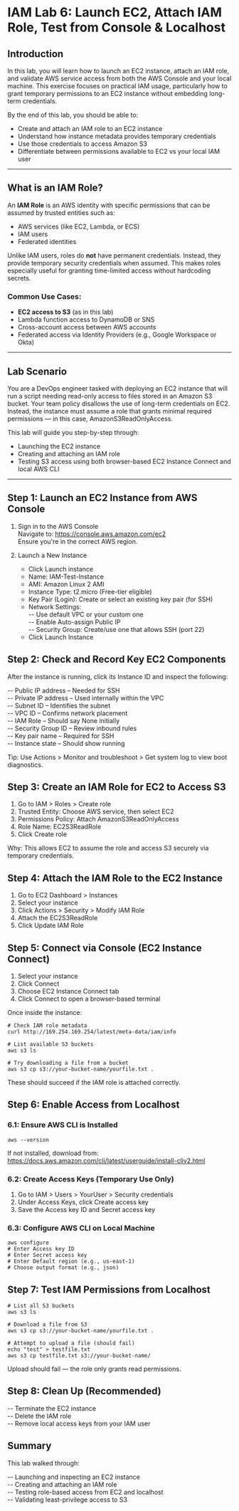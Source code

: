 # IAM Lab 6: Launch EC2, Attach IAM Role, Test from Console & Localhost

## Introduction

In this lab, you will learn how to launch an EC2 instance, attach an IAM role, and validate AWS service access from both the AWS Console and your local machine. This exercise focuses on practical IAM usage, particularly how to grant temporary permissions to an EC2 instance without embedding long-term credentials.

By the end of this lab, you should be able to:
- Create and attach an IAM role to an EC2 instance
- Understand how instance metadata provides temporary credentials
- Use those credentials to access Amazon S3
- Differentiate between permissions available to EC2 vs your local IAM user

---

## What is an IAM Role?

An **IAM Role** is an AWS identity with specific permissions that can be assumed by trusted entities such as:
- AWS services (like EC2, Lambda, or ECS)
- IAM users
- Federated identities

Unlike IAM users, roles do **not** have permanent credentials. Instead, they provide temporary security credentials when assumed. This makes roles especially useful for granting time-limited access without hardcoding secrets.

### Common Use Cases:
- **EC2 access to S3** (as in this lab)
- Lambda function access to DynamoDB or SNS
- Cross-account access between AWS accounts
- Federated access via Identity Providers (e.g., Google Workspace or Okta)

---

## Lab Scenario

You are a DevOps engineer tasked with deploying an EC2 instance that will run a script needing read-only access to files stored in an Amazon S3 bucket. Your team policy disallows the use of long-term credentials on EC2. Instead, the instance must assume a role that grants minimal required permissions — in this case, AmazonS3ReadOnlyAccess.

This lab will guide you step-by-step through:
- Launching the EC2 instance
- Creating and attaching an IAM role
- Testing S3 access using both browser-based EC2 Instance Connect and local AWS CLI

---


## Step 1: Launch an EC2 Instance from AWS Console

1. Sign in to the AWS Console  
   Navigate to: https://console.aws.amazon.com/ec2  
   Ensure you're in the correct AWS region.

2. Launch a New Instance  
   - Click Launch instance  
   - Name: IAM-Test-Instance  
   - AMI: Amazon Linux 2 AMI  
   - Instance Type: t2.micro (Free-tier eligible)  
   - Key Pair (Login): Create or select an existing key pair (for SSH)  
   - Network Settings:  
     -- Use default VPC or your custom one  
     -- Enable Auto-assign Public IP  
     -- Security Group: Create/use one that allows SSH (port 22)  
   - Click Launch Instance

## Step 2: Check and Record Key EC2 Components

After the instance is running, click its Instance ID and inspect the following:

-- Public IP address – Needed for SSH  
-- Private IP address – Used internally within the VPC  
-- Subnet ID – Identifies the subnet  
-- VPC ID – Confirms network placement  
-- IAM Role – Should say None initially  
-- Security Group ID – Review inbound rules  
-- Key pair name – Required for SSH  
-- Instance state – Should show running

Tip: Use Actions > Monitor and troubleshoot > Get system log to view boot diagnostics.

## Step 3: Create an IAM Role for EC2 to Access S3

1. Go to IAM > Roles > Create role  
2. Trusted Entity: Choose AWS service, then select EC2  
3. Permissions Policy: Attach AmazonS3ReadOnlyAccess  
4. Role Name: EC2S3ReadRole  
5. Click Create role

Why: This allows EC2 to assume the role and access S3 securely via temporary credentials.

## Step 4: Attach the IAM Role to the EC2 Instance

1. Go to EC2 Dashboard > Instances  
2. Select your instance  
3. Click Actions > Security > Modify IAM Role  
4. Attach the EC2S3ReadRole  
5. Click Update IAM Role

## Step 5: Connect via Console (EC2 Instance Connect)

1. Select your instance  
2. Click Connect  
3. Choose EC2 Instance Connect tab  
4. Click Connect to open a browser-based terminal

Once inside the instance:

```
# Check IAM role metadata
curl http://169.254.169.254/latest/meta-data/iam/info

# List available S3 buckets
aws s3 ls

# Try downloading a file from a bucket
aws s3 cp s3://your-bucket-name/yourfile.txt .
```

These should succeed if the IAM role is attached correctly.

## Step 6: Enable Access from Localhost

### 6.1: Ensure AWS CLI is Installed

```
aws --version
```

If not installed, download from:  
https://docs.aws.amazon.com/cli/latest/userguide/install-cliv2.html

### 6.2: Create Access Keys (Temporary Use Only)

1. Go to IAM > Users > YourUser > Security credentials  
2. Under Access Keys, click Create access key  
3. Save the Access key ID and Secret access key

### 6.3: Configure AWS CLI on Local Machine

```
aws configure
# Enter Access key ID
# Enter Secret access key
# Enter Default region (e.g., us-east-1)
# Choose output format (e.g., json)
```

## Step 7: Test IAM Permissions from Localhost

```
# List all S3 buckets
aws s3 ls

# Download a file from S3
aws s3 cp s3://your-bucket-name/yourfile.txt .

# Attempt to upload a file (should fail)
echo "test" > testfile.txt
aws s3 cp testfile.txt s3://your-bucket-name/
```

Upload should fail — the role only grants read permissions.

## Step 8: Clean Up (Recommended)

-- Terminate the EC2 instance  
-- Delete the IAM role  
-- Remove local access keys from your IAM user

## Summary

This lab walked through:

-- Launching and inspecting an EC2 instance  
-- Creating and attaching an IAM role  
-- Testing role-based access from EC2 and localhost  
-- Validating least-privilege access to S3
